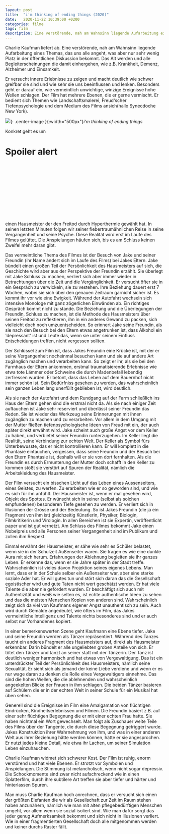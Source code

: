 ```yaml
---
layout: post
title:  "i'm thinking of ending things (2020)"
date:   2020-11-22 10:39:00 +0200
categories: filme
tags: film
description: Eine verstörende, nah am Wahnsinn liegende Aufarbeitung eines Themas, das uns alle angeht.
---
```

Charlie Kaufman liefert ab. Eine verstörende, nah am Wahnsinn liegende Aufarbeitung eines Themas, das uns alle angeht, was aber nur sehr wenig Platz in der öffentlichen Diskussion bekommt. Das Alt werden und alle Begleiterscheinungen die damit einhergehen, wie z.B. Krankheit, Demenz, Alzheimer und Einsamkeit. 

Er versucht innere Erlebnisse zu zeigen und macht deutlich wie schwer greifbar sie sind und wie sehr sie uns beeinflussen und lenken. Besonders geht er darauf ein, wie vermeintlich unwichtige, winzige Ereignisse hohe Wellen schlagen. Der Film hat mehrere Ebenen, die er gerne vermischt. Er bedient sich Themen wie Landschaftsmalerei, Freud'scher Tiefenpsychologie und dem Medium des Films ansich(hallo Synecdoche New York). 

![]({{'/assets/images/Im_thinking_of_ending_things.jpg'}}){: .center-image }{:width="500px"}*i'm thinking of ending things*

Konkret geht es um

# Spoiler alert

<br>
<br>
<br>
<br>
<br>
<br>
<br>
<br>
<br>
<br>

einen Hausmeister der den Freitod durch Hyperthermie gewählt hat. In seinen letzten Minuten folgen wir seiner fiebertraumähnlichen Reise in seine Vergangenheit und seine Psyche. Diese Realität wird erst im Laufe des Filmes gelüftet. Die Anspielungen häufen sich, bis es am Schluss keinen Zweifel mehr daran gibt.

Das vermeintliche Thema des Filmes ist der Besuch von Jake und seiner Freundin (ihr Name ändert sich im Laufe des Films) bei Jakes Eltern. Jake bündelt einen großen Teil der Persönlichkeit des Hausmeisters auf sich, die Geschichte wird aber aus der Perspektive der Freundin erzählt. Sie überlegt mit Jake Schluss zu machen, verliert sich aber immer wieder in Betrachtungen über die Zeit und die Vergänglichkeit. Er versucht öfter sie in ein Gespräch zu verwickeln, sie zu vestehen. Ihre Beziehung dauert erst 7 Wochen, wobei sie sich über den genauen Zeitraum garnicht sicher ist. Es kommt ihr vor wie eine Ewigkeit. Während der Autofahrt wechseln sich intensive Monologe mit ganz zögerlichen Einwänden ab. Ein richtiges Gespräch kommt nicht zu stande. Die Beziehung und die Überlegungen der Freundin, Schluss zu machen, ist die Methode des Hausmeisters über seinen Freitod zu reflektieren, ihn in ein anderes Gewand zu packen, sich vielleicht doch noch umzuentscheiden. So erinnert Jake seine Freundin, als sie nach den Besuch bei den Eltern etwas angetrunken ist, dass Alkohol ein 'depressant' ist und Leute das, wenn sie unter seinem Einfluss Entscheidungen treffen, nicht vergessen sollten.

Der Schlüssel zum Film ist, dass Jakes Freundin eine Krücke ist, mit der er seine Vergangenheit nocheinmal besuchen kann und sie auf andere Art zugänglich machen und verarbeiten kann. So zeigt er ihr, als sie bei den Farmhaus der Eltern ankommen, erstmal traumatisierende Erlebnisse wie etwa tote Lämmer oder Schweine die durch Madenbefall lebendig zerfressen wurden. Er betont, dass das Leben auf dem Bauernhof nicht immer schön ist. Sein Bedürfniss gesehen zu werden, das wahrscheinlich sein ganzen Leben lang unerfüllt geblieben ist, wird deutlich.

Als sie nach der Autofahrt und dem Rundgang auf der Farm schließlich ins Haus der Eltern gehen sind die erstmal nicht da. Als sie nach einiger Zeit auftauchen ist Jake sehr reserviert und überlässt seiner Freundin das Reden. Sie ist wieder das Werkzeug seine Erinnerungen mit ihnen zugänglich zu machen und  zu verarbeiten. Vor allem in dem Umgang mit der Mutter fließen tiefenpsychologische Ideen von Freud mit ein, der auch später direkt erwähnt wird. Jake scheint auch große Angst vor dem Keller zu haben, und verbietet seiner Freundin runterzugehen. Im Keller liegt die Realität, seine Verbindung zur echten Welt. Der Keller als Symbol fürs Unterbewusste, das er nicht kontrollieren kann. Er will komplett in die Phantasie eintauchen, vergessen, dass seine Freundin und der Besuch bei den Eltern Phantasie ist, deshalb will er sie von dort fernhalten. Als die Freundin es durch Ermunterung der Mutter doch schafft in den Keller zu kommen stößt sie verstört auf Spuren der Realität, nämlich die Arbeitskleidung des Hausmeister. 

Der Film versucht ein bisschen Licht auf das Leben eines Aussenseiters, eines Geistes, zu werfen. Zu erarbeiten wie er so geworden sind, und wie es sich für ihn anfühlt. Der Hausmeister ist, wenn er mal gesehen wird, Objekt des Spottes. Er wünscht sich in seiner (selbst als solchen empfundenen) besonderen Tiefe gesehen zu werden. Er verliert sich in Illusionen der Grösse und der Bedeutung. So ist Jakes Freundin (die ja ein Fragment von ihm ist) gleichzeitig Künstlerin, Physiker, Biologin, Filmkritikerin und Virologin. In allen Bereichen ist sie Expertin, veröffentlicht paper und ist gut vernetzt. Am Schluss des Filmes bekommt Jake einen Nobelpreis und alle Personen seiner Vergangenheit sind im Publikum und zollen ihm Respekt. 

Einmal erwähnt der Hausmeister, er sähe wie sehr es Schüler belastet, wenn sie in der Schulzeit Außenseiter waren. Sie tragen es wie eine dunkle Aura mit sich herum. Erfahrungen der Ablehnung begleiten sie ihr ganzes Leben. Er erkenne das, wenn er sie Jahre später in der Stadt treffe. Wahrscheinlich ist vieles davon Projektion seines eigenes Lebens. Man lernt, dass er in der Schule selber ein Außenseiter war, aber eine starke soziale Ader hat. Er will gutes tun und stört sich daran das die Gesellschaft egoistischer wird und gute Taten nicht wert geschätzt werden. Er hat viele Talente die aber nie gefördert wurden. Er beschäftigt sich auch mit Authentizität und weiß wie selten es, ist echte authentische Ideen zu sehen und das die meisten Menschen Kopien von anderen sind. Wahrscheinlich zeigt sich da viel von Kaufmans eigener Angst unauthentisch zu sein. Auch wird durch Gemälde angedeutet, wie öfters im Film, das Jakes vermeintliche Intelligenz und Talente nichts besonderes sind und er auch selbst nur Vorhandenes kopiert. 

In einer bemerkenswerten Szene geht Kaufmann eine Ebene tiefer. Jake und seine Freundin werden als Tänzer repräsentiert. Während des Tanzes taucht ein anderes Fragment des Hausmeisters auf, direkt als Hausmeister erkennbar. Darin bündelt er alle ungeliebten groben Anteile von sich. Er tötet den Tänzer und tanzt an seiner statt mit der Tänzerin. Der Tanz ist deutlich weniger harmonisch und hat etwas von Vergewaltigung. Das ist ein unterdrückter Teil der Persönlichkeit des Hausmeisters, nämlich seine Sexualität. Er sieht sich als jemand der keine Liebe verdiene und wenn er es nur wage daran zu denken die Rolle eines Vergewaltigers einnehme. Das sind die hohen Wellen, die die ablehnenden und wahrscheinlich angeekelten Blicke der Frauen in ihm schlagen. Die beiden Tänzer basieren auf Schülern die er in der echten Welt in seiner Schule für ein Musikal hat üben sehen. 

Generell sind die Ereignisse im Film eine Amalgamation von flüchtigen Eindrücken, Kindheitserlebnissen und Filmen. Die Freundin basiert z.B. auf einer sehr flüchtigen Begegnung die er mit einer echten Frau hatte. Sie haben nichtmal ein Wort gewechselt. Man folgt als Zuschauer weite Teile des Films über der Tangente, die durch diese Begegnung getriggert wurde. Jakes Konstruktion ihrer Wahrnehmung von ihm, und was in einer anderen Welt aus ihrer Beziehung hätte werden können, hätte er sie angesprochen. Er nutzt jedes kleine Detail, wie etwa ihr Lachen, um seiner Simulation Leben einzuhauchen. 

Charlie Kaufman widmet sich schwerer Kost. Der Film ist ruhig, enorm verstörend und hat viele Ebenen. Er strotzt vor Symbolen und Anspielungen. Die Stimmung ist melancholisch, wenn nicht sogar depressiv. Die Schockmomente sind zwar nicht aufschreckend wie in einen Splatterfilm, durch ihre subtilere Art treffen sie aber tiefer und härter und hinterlassen Spuren. 

Man muss Charlie Kaufman hoch anrechnen, dass er versucht sich einen der größten Elefanten die wir als Gesellschaft zur Zeit im Raum stehen haben anzunähern, nämlich wie man mit alten pflegebedürftigen Menschen umgeht, vor allem wenn sie sozial isoliert sind. Wie man dafür sorgt das jeder genug Aufmerksamkeit bekommt und sich nicht in Illusionen verliert. Wie in einer fragmentierten Gesellschaft doch alle mitgenommen werden und keiner durchs Raster fällt.


